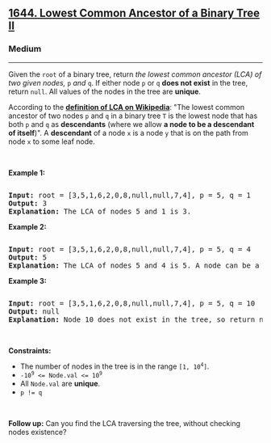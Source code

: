 <h2><a href="https://leetcode.com/problems/lowest-common-ancestor-of-a-binary-tree-ii/">1644. Lowest Common Ancestor of a Binary Tree II</a></h2><h3>Medium</h3><hr><div><p>Given the <code>root</code> of a binary tree, return <em>the lowest common ancestor (LCA) of two given nodes, </em><code>p</code><em> and </em><code>q</code>. If either node <code>p</code> or <code>q</code> <strong>does not exist</strong> in the tree, return <code>null</code>. All values of the nodes in the tree are <strong>unique</strong>.</p>

<p>According to the <strong><a href="https://en.wikipedia.org/wiki/Lowest_common_ancestor" target="_blank">definition of LCA on Wikipedia</a></strong>: "The lowest common ancestor of two nodes <code>p</code> and <code>q</code> in a binary tree <code>T</code> is the lowest node that has both <code>p</code> and <code>q</code> as <strong>descendants</strong> (where we allow <b>a node to be a descendant of itself</b>)". A <strong>descendant</strong> of a node <code>x</code> is a node <code>y</code> that is on the path from node <code>x</code> to some leaf node.</p>

<p>&nbsp;</p>
<p><strong>Example 1:</strong></p>
<img alt="" src="https://assets.leetcode.com/uploads/2018/12/14/binarytree.png">
<pre style="position: relative;"><strong>Input:</strong> root = [3,5,1,6,2,0,8,null,null,7,4], p = 5, q = 1
<strong>Output:</strong> 3
<strong>Explanation:</strong> The LCA of nodes 5 and 1 is 3.<div class="open_grepper_editor" title="Edit &amp; Save To Grepper"></div></pre>

<p><strong>Example 2:</strong></p>

<p><img alt="" src="https://assets.leetcode.com/uploads/2018/12/14/binarytree.png"></p>

<pre style="position: relative;"><strong>Input:</strong> root = [3,5,1,6,2,0,8,null,null,7,4], p = 5, q = 4
<strong>Output:</strong> 5
<strong>Explanation:</strong> The LCA of nodes 5 and 4 is 5. A node can be a descendant of itself according to the definition of LCA.<div class="open_grepper_editor" title="Edit &amp; Save To Grepper"></div></pre>

<p><strong>Example 3:</strong></p>

<p><img alt="" src="https://assets.leetcode.com/uploads/2018/12/14/binarytree.png"></p>

<pre style="position: relative;"><strong>Input:</strong> root = [3,5,1,6,2,0,8,null,null,7,4], p = 5, q = 10
<strong>Output:</strong> null
<strong>Explanation:</strong> Node 10 does not exist in the tree, so return null.
<div class="open_grepper_editor" title="Edit &amp; Save To Grepper"></div></pre>

<p>&nbsp;</p>
<p><strong>Constraints:</strong></p>

<ul>
	<li>The number of nodes in the tree is in the range <code>[1, 10<sup>4</sup>]</code>.</li>
	<li><code>-10<sup>9</sup> &lt;= Node.val &lt;= 10<sup>9</sup></code></li>
	<li>All <code>Node.val</code> are <strong>unique</strong>.</li>
	<li><code>p != q</code></li>
</ul>

<p>&nbsp;</p>
<strong>Follow up:</strong>&nbsp;Can you find the LCA traversing the tree, without checking nodes existence?</div>